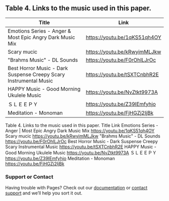 ## Table 4. Links to the music used in this paper.

Title | Link
------------ | -------------
Emotions Series - Anger & Most Epic Angry Dark Music Mix | https://youtu.be/1qKS51qh4OY
Scary mucic | https://youtu.be/kRwyimMLJkw
"Brahms Music" - DL Sounds | https://youtu.be/F0rOhlLJrOc
Best Horror Music - Dark Suspense Creepy Scary Instrumental Music | https://youtu.be/tSXTCnbhR2E
HAPPY Music - Good Morning Ukulele Music | https://youtu.be/NvZtkt9973A
ＳＬＥＥＰＹ | https://youtu.be/Z39IEmfyhjo
Meditation - Monoman | https://youtu.be/FjHGZj2IjBk


Table 4. Links to the music used in this paper.
Title
Link
Emotions Series - Anger | Most Epic Angry Dark Music Mix
https://youtu.be/1qKS51qh4OY
Scary mucic
https://youtu.be/kRwyimMLJkw
"Brahms Music" - DL Sounds
https://youtu.be/F0rOhlLJrOc
Best Horror Music - Dark Suspense Creepy Scary Instrumental Music
https://youtu.be/tSXTCnbhR2E
HAPPY Music - Good Morning Ukulele Music
https://youtu.be/NvZtkt9973A
ＳＬＥＥＰＹ
https://youtu.be/Z39IEmfyhjo
Meditation - Monoman
https://youtu.be/FjHGZj2IjBk


### Support or Contact

Having trouble with Pages? Check out our [documentation](https://help.github.com/categories/github-pages-basics/) or [contact support](https://github.com/contact) and we’ll help you sort it out.
